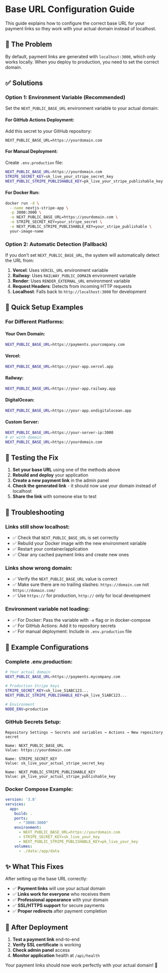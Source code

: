 # Base URL Configuration Guide

This guide explains how to configure the correct base URL for your payment links so they work with your actual domain instead of localhost.

## 🎯 The Problem

By default, payment links are generated with `localhost:3000`, which only works locally. When you deploy to production, you need to set the correct domain.

## ✅ Solutions

### Option 1: Environment Variable (Recommended)

Set the `NEXT_PUBLIC_BASE_URL` environment variable to your actual domain:

#### For GitHub Actions Deployment:
Add this secret to your GitHub repository:
```
NEXT_PUBLIC_BASE_URL=https://yourdomain.com
```

#### For Manual Deployment:
Create `.env.production` file:
```bash
NEXT_PUBLIC_BASE_URL=https://yourdomain.com
STRIPE_SECRET_KEY=sk_live_your_stripe_secret_key
NEXT_PUBLIC_STRIPE_PUBLISHABLE_KEY=pk_live_your_stripe_publishable_key
```

#### For Docker Run:
```bash
docker run -d \
  --name nextjs-stripe-app \
  -p 3000:3000 \
  -e NEXT_PUBLIC_BASE_URL=https://yourdomain.com \
  -e STRIPE_SECRET_KEY=your_stripe_secret \
  -e NEXT_PUBLIC_STRIPE_PUBLISHABLE_KEY=your_stripe_publishable \
  your-image-name
```

### Option 2: Automatic Detection (Fallback)

If you don't set `NEXT_PUBLIC_BASE_URL`, the system will automatically detect the URL from:

1. **Vercel**: Uses `VERCEL_URL` environment variable
2. **Railway**: Uses `RAILWAY_PUBLIC_DOMAIN` environment variable  
3. **Render**: Uses `RENDER_EXTERNAL_URL` environment variable
4. **Request Headers**: Detects from incoming HTTP requests
5. **Localhost**: Falls back to `http://localhost:3000` for development

## 🚀 Quick Setup Examples

### For Different Platforms:

#### **Your Own Domain:**
```bash
NEXT_PUBLIC_BASE_URL=https://payments.yourcompany.com
```

#### **Vercel:**
```bash
NEXT_PUBLIC_BASE_URL=https://your-app.vercel.app
```

#### **Railway:**
```bash
NEXT_PUBLIC_BASE_URL=https://your-app.railway.app
```

#### **DigitalOcean:**
```bash
NEXT_PUBLIC_BASE_URL=https://your-app.ondigitalocean.app
```

#### **Custom Server:**
```bash
NEXT_PUBLIC_BASE_URL=https://your-server-ip:3000
# or with domain
NEXT_PUBLIC_BASE_URL=https://yourdomain.com
```

## 🔧 Testing the Fix

1. **Set your base URL** using one of the methods above
2. **Rebuild and deploy** your application
3. **Create a new payment link** in the admin panel
4. **Check the generated link** - it should now use your domain instead of localhost
5. **Share the link** with someone else to test

## 🐛 Troubleshooting

### Links still show localhost:
- ✅ Check that `NEXT_PUBLIC_BASE_URL` is set correctly
- ✅ Rebuild your Docker image with the new environment variable
- ✅ Restart your container/application
- ✅ Clear any cached payment links and create new ones

### Links show wrong domain:
- ✅ Verify the `NEXT_PUBLIC_BASE_URL` value is correct
- ✅ Make sure there are no trailing slashes: `https://domain.com` not `https://domain.com/`
- ✅ Use `https://` for production, `http://` only for local development

### Environment variable not loading:
- ✅ For Docker: Pass the variable with `-e` flag or in docker-compose
- ✅ For GitHub Actions: Add it to repository secrets
- ✅ For manual deployment: Include in `.env.production` file

## 📝 Example Configurations

### Complete .env.production:
```bash
# Your actual domain
NEXT_PUBLIC_BASE_URL=https://payments.mycompany.com

# Production Stripe keys
STRIPE_SECRET_KEY=sk_live_51ABC123...
NEXT_PUBLIC_STRIPE_PUBLISHABLE_KEY=pk_live_51ABC123...

# Environment
NODE_ENV=production
```

### GitHub Secrets Setup:
```
Repository Settings → Secrets and variables → Actions → New repository secret

Name: NEXT_PUBLIC_BASE_URL
Value: https://yourdomain.com

Name: STRIPE_SECRET_KEY  
Value: sk_live_your_actual_stripe_secret_key

Name: NEXT_PUBLIC_STRIPE_PUBLISHABLE_KEY
Value: pk_live_your_actual_stripe_publishable_key
```

### Docker Compose Example:
```yaml
version: '3.8'
services:
  app:
    build: .
    ports:
      - "3000:3000"
    environment:
      - NEXT_PUBLIC_BASE_URL=https://yourdomain.com
      - STRIPE_SECRET_KEY=sk_live_your_key
      - NEXT_PUBLIC_STRIPE_PUBLISHABLE_KEY=pk_live_your_key
    volumes:
      - ./data:/app/data
```

## ✨ What This Fixes

After setting up the base URL correctly:

- ✅ **Payment links** will use your actual domain
- ✅ **Links work for everyone** who receives them
- ✅ **Professional appearance** with your domain
- ✅ **SSL/HTTPS support** for secure payments
- ✅ **Proper redirects** after payment completion

## 🔄 After Deployment

1. **Test a payment link** end-to-end
2. **Verify SSL certificate** is working
3. **Check admin panel** access
4. **Monitor application** health at `/api/health`

Your payment links should now work perfectly with your actual domain! 🎉